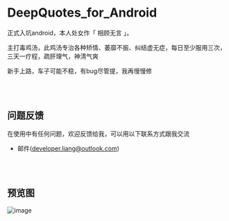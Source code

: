 # DeepQuotes_for_Android

正式入坑android，本人处女作「 相顾无言 」。

主打毒鸡汤，此鸡汤专治各种矫情、萎靡不振、纠结虚无症，每日至少服用三次，三天一疗程，疏肝理气，神清气爽

新手上路，车子可能不稳，有bug尽管提，我再慢慢修

<br>
<br>

## 问题反馈
在使用中有任何问题，欢迎反馈给我，可以用以下联系方式跟我交流

* 邮件(developer.liang@outlook.com)

<br>
<br>

## 预览图
![image](https://github.com/meetleong/DeepQuotes_for_Android/blob/master/previewImage/%E9%A2%84%E8%A7%88%E5%9B%BE.png)
